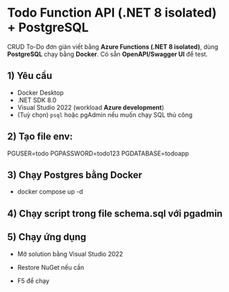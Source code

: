 ﻿# Todo Function API (.NET 8 isolated) + PostgreSQL

CRUD To-Do đơn giản viết bằng **Azure Functions (.NET 8 isolated)**, dùng **PostgreSQL** chạy bằng **Docker**. Có sẵn **OpenAPI/Swagger UI** để test.

## 1) Yêu cầu
- Docker Desktop
- .NET SDK 8.0
- Visual Studio 2022 (workload **Azure development**)
- (Tuỳ chọn) `psql` hoặc pgAdmin nếu muốn chạy SQL thủ công

## 2) Tạo file env:
PGUSER=todo
PGPASSWORD=todo123
PGDATABASE=todoapp

## 3) Chạy Postgres bằng Docker
- docker compose up -d

## 4) Chạy script trong file schema.sql với pgadmin

## 5) Chạy ứng dụng

- Mở solution bằng Visual Studio 2022

- Restore NuGet nếu cần

- F5 để chạy 
